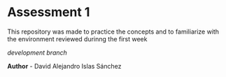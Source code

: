 # Assessment 1

This repository was made to practice the concepts and to familiarize with the environment reviewed durinng the first week

*development branch*

**Author** - David Alejandro Islas Sánchez